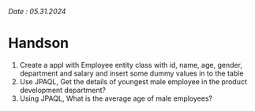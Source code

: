 
*Date : 05.31.2024*

# Handson

1. Create a appl with Employee entity class with id, name, age, gender, department and salary and insert some dummy values in to the table
2. Use JPAQL, Get the details of youngest male employee in the product development department?
3. Using JPAQL, What is the average age of male employees?


